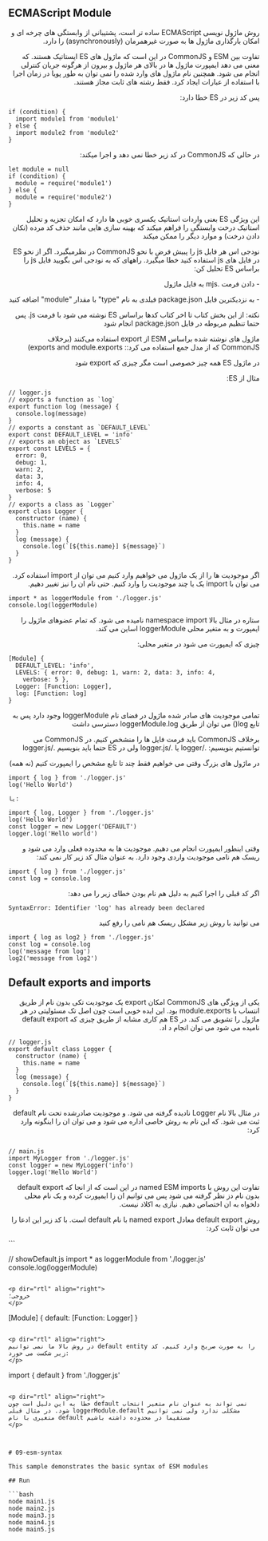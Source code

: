 ## ECMAScript Module

<p dir="rtl" align="right">
روش ماژول نویسی ECMAScript ساده تر است، پشتیبانی از وابستگی های چرخه ای و امکان بارگذاری ماژول ها به صورت غیرهمرمان (asynchronously) را دارد.
</p>

<p dir="rtl" align="right">
تفاوت بین ESM و CommonJS در این است که ماژول های ES ایستاتیک هستند. که معنی می دهد ایمپورت ماژول ها در بالای هر ماژول و بیرون از هرگونه جریان کنترلی  انجام می شود. همچنین نام ماژول های وارد شده را نمی توان به طور پویا در زمان اجرا با استفاده از عبارات ایجاد کرد. فقط رشته های ثابت مجاز هستند.
</p>

<p dir="rtl" align="right">
پس کد زیر در ES خطا دارد:
</p>

```
if (condition) {
  import module1 from 'module1'
} else {
  import module2 from 'module2'
}
```

<p dir="rtl" align="right">
در حالی که CommonJS در کد زیر خطا نمی دهد و اجرا میکند:
</p>

```
let module = null
if (condition) {
  module = require('module1')
} else {
  module = require('module2')
}
```

<p dir="rtl" align="right">
این ویژگی ES بعنی واردات استاتیک یکسری خوبی ها دارد که امکان تجزیه و تحلیل استاتیک درخت وابستگی را فراهم میکند که بهینه سازی هایی مانند حذف کد مرده (تکان دادن درخت) و موارد دیگر را ممکن میکند
</p>

<p dir="rtl" align="right">
نودجی اس هر فایل js را پبیش فرض با نحو CommonJS در نظرمیگیرد. اگر از نحو ES در فایل های js استفاده کنید خطا میگیرد. راههای که به نودجی اس بگویید فایل js را براساس ES تحلیل کن:
</p>

<p dir="rtl" align="right">
- دادن فرمت .mjs به فایل ماژول
</p>

<p dir="rtl" align="right">
- به نزدیکترین فایل package.json فیلدی به نام "type" با مقدار "module" اضافه کنید
</p>

<p dir="rtl" align="right">
نکته: از این بخش کتاب تا اخر کتاب کدها براساس ES نوشته می شود با فرمت js. پس حتما تنظیم مربوطه در فایل package.json انجام شود
</p>

<p dir="rtl" align="right">
ماژول های نوشته شده براساس  ESM از  export استفاده می‌کنند (برخلاف  CommonJS که از مدل جمع استفاده می کرد::  exports and module.exports)
</p>

<p dir="rtl" align="right">
در ماژول ES همه چیز خصوصی است مگر چیزی که export شود
</p>

<p dir="rtl" align="right">
مثال از ES:
</p>

```
// logger.js
// exports a function as `log`
export function log (message) {
  console.log(message)
}
// exports a constant as `DEFAULT_LEVEL`
export const DEFAULT_LEVEL = 'info'
// exports an object as `LEVELS`
export const LEVELS = {
  error: 0,
  debug: 1,
  warn: 2,
  data: 3,
  info: 4,
  verbose: 5
}
// exports a class as `Logger`
export class Logger {
  constructor (name) {
    this.name = name
  }
  log (message) {
    console.log(`[${this.name}] ${message}`)
  }
}
```

<p dir="rtl" align="right">
اگر موجودیت ها را از یک ماژول می خواهیم وارد کنیم می توان از import استفاده کرد.  می توان با import یک یا چند موجودیت را وارد کنیم. حتی نام ان را نیز تغییر دهیم.
</p>

```
import * as loggerModule from './logger.js'
console.log(loggerModule)
```

<p dir="rtl" align="right">
ستاره در مثال بالا namespace import نامیده می شود. که تمام عضوهای ماژول را ایمپورت و به متغیر محلی loggerModule اساین می کند.
</p>

<p dir="rtl" align="right">
چیزی که ایمپورت می شود در متغیر محلی:
</p>

```
[Module] {
  DEFAULT_LEVEL: 'info',
  LEVELS: { error: 0, debug: 1, warn: 2, data: 3, info: 4,
    verbose: 5 },
  Logger: [Function: Logger],
  log: [Function: log]
}
```

<p dir="rtl" align="right">
تمامی موجودیت های صادر شده ماژول در فضای نام loggerModule وجود دارد پس به تابع  log()  می توان از طریق loggerModule.log دسترسی داشت
</p>

<p dir="rtl" align="right">
برخلاف CommonJS باید فرمت فایل ها را منشخص کنیم. در CommonJS می توانستیم بنویسیم:  ./logger یا ./logger.js  ولی در ES حتما باید بنویسیم ./logger.js
</p>

<p dir="rtl" align="right">
در ماژول های بزرگ وقتی می خواهیم فقط چند تا تابع مشخص را ایمپورت کنیم (نه همه)
</p>

```
import { log } from './logger.js'
log('Hello World')

یا:

import { log, Logger } from './logger.js'
log('Hello World')
const logger = new Logger('DEFAULT')
logger.log('Hello world')
```

<p dir="rtl" align="right">
وقتی اینطور ایمپورت انجام می دهیم. موجودیت ها به محدوده فعلی وارد می شود و ریسک هم نامی موجودیت واردی وجود دارد. به عنوان مثال کد زیر کار نمی کند:
</p>

```
import { log } from './logger.js'
const log = console.log
```

<p dir="rtl" align="right">
اگر کد قبلی را اجرا کنیم به دلیل هم نام بودن خطای زیر را می دهد:
</p>

```
SyntaxError: Identifier 'log' has already been declared
```

<p dir="rtl" align="right">
می توانید با روش زیر مشکل ریسک هم نامی را رفع کنید
</p>

```
import { log as log2 } from './logger.js'
const log = console.log
log('message from log')
log2('message from log2')
``` 

## Default exports and imports

<p dir="rtl" align="right">
یکی از ویژگی های CommonJS امکان export یک موجودیت تکی بدون نام از طریق انتساب با module.exports بود. این ایده خوبی است چون اصل تک مسئولیتی در هر ماژول را تشویق می کند. در ES هم کاری مشابه از طریق چیزی که default export نامیده می شود می توان انجام د اد. 
</p>

```
// logger.js
export default class Logger {
  constructor (name) {
    this.name = name
  }
  log (message) {
    console.log(`[${this.name}] ${message}`)
  }
}
```

<p dir="rtl" align="right">
در مثال بالا نام Logger نادیده گرفته می شود. و موجودیت صادرشده تحت نام  default ثبت می شود. که این نام به روش خاصی اداره می شود و می توان ان را اینگونه وارد کرد:
</p>

```

// main.js
import MyLogger from './logger.js'
const logger = new MyLogger('info')
logger.log('Hello World')
```

<p dir="rtl" align="right">
تفاوت این روش با named ESM imports در این است که از انجا که default export  بدون نام دز نظر گرفته می شود پس می توانیم ان زا ایمپورت کرده و یک نام محلی دلخواه به ان اختصاص دهیم. نیازی به اکلاد نیست.
</p>

<p dir="rtl" align="right">
روش default export معادل named export با نام default است. با کد زیر این ادعا را می توان ثابت کرد:
</p>
```

// showDefault.js
import * as loggerModule from './logger.js'
console.log(loggerModule)
```

<p dir="rtl" align="right">
خروجی؛
</p>

```
[Module] { default: [Function: Logger] }
```

<p dir="rtl" align="right">
در روش بالا ما نمی توانیم default entity را به صورت صریح وارد کنیم. کد زیر شکست می خورد:
</p>

```
import { default } from './logger.js'
```

<p dir="rtl" align="right">
خطا به این دلیل است چون default نمی تواند به عنوان نام متغیر انتخاب شود. در مثال قبلی loggerModule.default مشکلی ندارد ولی نمی توانیم متغیری با نام default مستقیما در محدوده داشته باشیم
</p>



# 09-esm-syntax

This sample demonstrates the basic syntax of ESM modules

## Run

```bash
node main1.js
node main2.js
node main3.js
node main4.js
node main5.js
```
